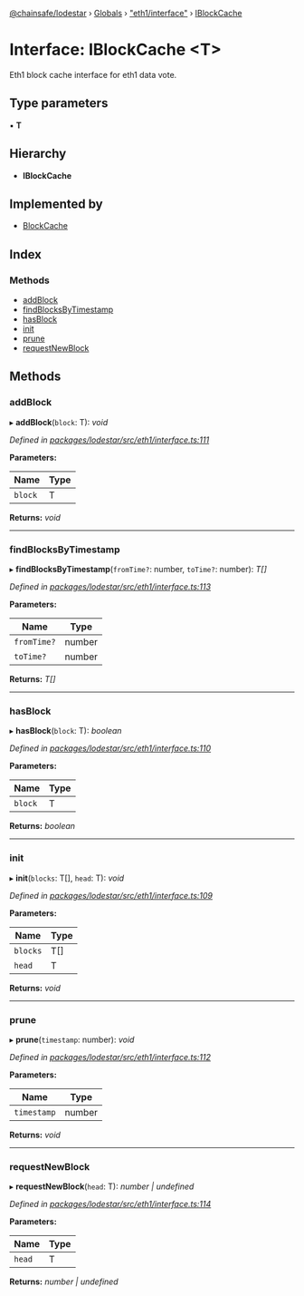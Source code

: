 [@chainsafe/lodestar](../README.md) › [Globals](../globals.md) › ["eth1/interface"](../modules/_eth1_interface_.md) › [IBlockCache](_eth1_interface_.iblockcache.md)

# Interface: IBlockCache <**T**>

Eth1 block cache interface for eth1 data vote.

## Type parameters

▪ **T**

## Hierarchy

* **IBlockCache**

## Implemented by

* [BlockCache](../classes/_eth1_impl_blocks_.blockcache.md)

## Index

### Methods

* [addBlock](_eth1_interface_.iblockcache.md#addblock)
* [findBlocksByTimestamp](_eth1_interface_.iblockcache.md#findblocksbytimestamp)
* [hasBlock](_eth1_interface_.iblockcache.md#hasblock)
* [init](_eth1_interface_.iblockcache.md#init)
* [prune](_eth1_interface_.iblockcache.md#prune)
* [requestNewBlock](_eth1_interface_.iblockcache.md#requestnewblock)

## Methods

###  addBlock

▸ **addBlock**(`block`: T): *void*

*Defined in [packages/lodestar/src/eth1/interface.ts:111](https://github.com/ChainSafe/lodestar/blob/c806550/packages/lodestar/src/eth1/interface.ts#L111)*

**Parameters:**

Name | Type |
------ | ------ |
`block` | T |

**Returns:** *void*

___

###  findBlocksByTimestamp

▸ **findBlocksByTimestamp**(`fromTime?`: number, `toTime?`: number): *T[]*

*Defined in [packages/lodestar/src/eth1/interface.ts:113](https://github.com/ChainSafe/lodestar/blob/c806550/packages/lodestar/src/eth1/interface.ts#L113)*

**Parameters:**

Name | Type |
------ | ------ |
`fromTime?` | number |
`toTime?` | number |

**Returns:** *T[]*

___

###  hasBlock

▸ **hasBlock**(`block`: T): *boolean*

*Defined in [packages/lodestar/src/eth1/interface.ts:110](https://github.com/ChainSafe/lodestar/blob/c806550/packages/lodestar/src/eth1/interface.ts#L110)*

**Parameters:**

Name | Type |
------ | ------ |
`block` | T |

**Returns:** *boolean*

___

###  init

▸ **init**(`blocks`: T[], `head`: T): *void*

*Defined in [packages/lodestar/src/eth1/interface.ts:109](https://github.com/ChainSafe/lodestar/blob/c806550/packages/lodestar/src/eth1/interface.ts#L109)*

**Parameters:**

Name | Type |
------ | ------ |
`blocks` | T[] |
`head` | T |

**Returns:** *void*

___

###  prune

▸ **prune**(`timestamp`: number): *void*

*Defined in [packages/lodestar/src/eth1/interface.ts:112](https://github.com/ChainSafe/lodestar/blob/c806550/packages/lodestar/src/eth1/interface.ts#L112)*

**Parameters:**

Name | Type |
------ | ------ |
`timestamp` | number |

**Returns:** *void*

___

###  requestNewBlock

▸ **requestNewBlock**(`head`: T): *number | undefined*

*Defined in [packages/lodestar/src/eth1/interface.ts:114](https://github.com/ChainSafe/lodestar/blob/c806550/packages/lodestar/src/eth1/interface.ts#L114)*

**Parameters:**

Name | Type |
------ | ------ |
`head` | T |

**Returns:** *number | undefined*
